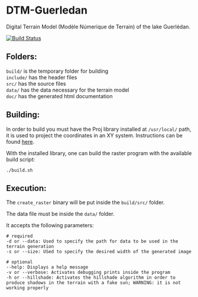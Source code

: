 # DTM-Guerledan
Digital Terrain Model (Modèle Númerique de Terrain) of the lake Guerlédan.

[![Build Status](https://travis-ci.com/birromer/dtm-guerledan.svg?token=AsJ1AsSzkK7yk9VnTknt&branch=main)](https://travis-ci.com/github/birromer/dtm-guerledan)

## Folders:
`build/` is the temporary folder for building  
`include/` has the header files  
`src/` has the source files  
`data/` has the data necessary for the terrain model  
`doc/` has the generated html documentation  

## Building:
In order to build you must have the Proj library installed at `/usr/local/` path, it is used to project the coordinates in an XY system. Instructions can be found [here](https://proj.org/install.html#compilation-and-installation-from-source-code).

With the installed library, one can build the raster program with the available build script:

    ./build.sh
    
## Execution:
The `create_raster` binary will be put inside the `build/src/` folder.

The data file must be inside the `data/` folder.

It accepts the following parameters:

    # required
    -d or --data: Used to specify the path for data to be used in the terrain generation
    -s or --size: USed to specify the desired width of the generated image

    # optional
    --help: Displays a help message
    -v or --verbose: Activates debugging prints inside the program
    -h or --hillshade: Activates the hillshade algorithm in order to produce shadows in the terrain with a fake sun; WARNING: it is not working properly
